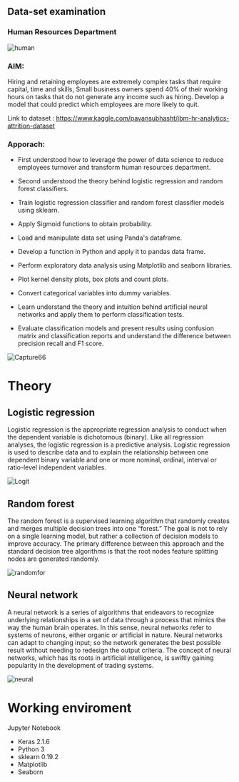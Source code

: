 ## Data-set examination

### Human Resources Department

![human](https://user-images.githubusercontent.com/57914889/88213534-7dfa8a00-cc76-11ea-8793-074a063bcad2.jpg)

### AIM: 
Hiring and retaining employees are extremely complex tasks that require capital, time and skills, Small business owners spend 40% of their working hours on tasks that do not generate any income such as hiring. Develop a model that could predict which employees are more likely to quit. 

Link to dataset : https://www.kaggle.com/pavansubhasht/ibm-hr-analytics-attrition-dataset

### Apporach:
* First understood how to leverage the power of data science to reduce employees turnover and transform human resources department.

* Second understood the theory behind logistic regression and random forest classifiers.

* Train logistic regression classifier and random forest classifier models using sklearn.

* Apply Sigmoid functions to obtain probability.

* Load and manipulate data set using Panda's dataframe.

* Develop a function in Python and apply it to pandas data frame.

* Perform exploratory data analysis using Matplotlib and seaborn libraries.

* Plot kernel density plots, box plots and count plots.

* Convert categorical variables into dummy variables.

* Learn understand the theory and intuition behind artificial neural networks and apply them to perform classification tests.

* Evaluate classification models and present results using confusion matrix and classification reports and understand the difference between precision recall and F1 score.


![Capture66](https://user-images.githubusercontent.com/57914889/88211970-1c392080-cc74-11ea-9553-f42b161a3c9a.PNG)

# Theory

## Logistic regression
Logistic regression is the appropriate regression analysis to conduct when the dependent variable is dichotomous (binary).  Like all regression analyses, the logistic regression is a predictive analysis.  Logistic regression is used to describe data and to explain the relationship between one dependent binary variable and one or more nominal, ordinal, interval or ratio-level independent variables.

![Logit](https://user-images.githubusercontent.com/57914889/88213542-7e932080-cc76-11ea-8455-a5e857996453.png)

## Random forest
The random forest is a supervised learning algorithm that randomly creates and merges multiple decision trees into one “forest.” The goal is not to rely on a single learning model, but rather a collection of decision models to improve accuracy. The primary difference between this approach and the standard decision tree algorithms is that the root nodes feature splitting nodes are generated randomly.

![randomfor](https://user-images.githubusercontent.com/57914889/88213558-82bf3e00-cc76-11ea-8d20-b34823138d48.jpg)

## Neural network
A neural network is a series of algorithms that endeavors to recognize underlying relationships in a set of data through a process that mimics the way the human brain operates. In this sense, neural networks refer to systems of neurons, either organic or artificial in nature. Neural networks can adapt to changing input; so the network generates the best possible result without needing to redesign the output criteria. The concept of neural networks, which has its roots in artificial intelligence, is swiftly gaining popularity in the development of trading systems.

![neural](https://user-images.githubusercontent.com/57914889/88213547-7fc44d80-cc76-11ea-998c-27b859fe13f2.png)

# Working enviroment
Jupyter Notebook
  - Keras 2.1.6
  - Python 3
  - sklearn 0.19.2
  - Matplotlib
  - Seaborn

